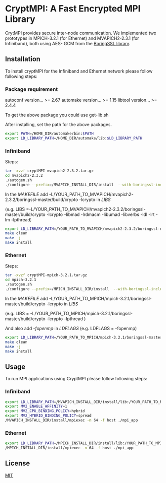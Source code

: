 # CryptMPI: A Fast Encrypted MPI Library
CrytMPI provides secure inter-node communication.
We implemented two prototypes in MPICH-3.2.1 (for Ethernet) and MVAPICH2-2.3.1 (for Infiniband), both using AES-
GCM from the [BoringSSL library](https://boringssl.googlesource.com/boringssl/).


## Installation
To install cryptMPI for the Infiniband and Ethernet network please follow following steps:
### Package requirement
 autoconf version... >= 2.67
 automake version... >= 1.15
 libtool version... >= 2.4.4

To get the above package you could use get-lib.sh

After installing, set the path for the above packages.

```bash
export PATH=/HOME_DIR/automake/bin:$PATH
export LD_LIBRARY_PATH=/HOME_DIR/automake/lib:$LD_LIBRARY_PATH
```

### Infiniband
Steps:

```bash
tar -xvzf cryptMPI-mvapich2-2.3.2.tar.gz
cd mvapich2-2.3.2
./autogen.sh
./configure --prefix=/MVAPICH_INSTALL_DIR/install  --with-boringssl-include="/YOUR_PATH_TO_MVAPICH/mvapich2-2.3.2/boringssl-master/include/ -fopenmp"

```
In the *MAKEFILE* add -L/YOUR_PATH_TO_MVAPICH/mvapich2-2.3.2/boringssl-master/build/crypto -lcrypto in *LIBS*

(e.g. LIBS =-L/YOUR_PATH_TO_MVAPICH/mvapich2-2.3.2/boringssl-master/build/crypto -lcrypto -libmad -lrdmacm -libumad -libverbs -ldl -lrt -lm -lpthread)


```bash
export LD_LIBRARY_PATH=/YOUR_PATH_TO_MVAPICH/mvapich2-2.3.2/boringssl-master/build/crypto
make clean
make -j
make install
```


### Ethernet
Steps:

```bash
tar -xvzf cryptMPI-mpich-3.2.1.tar.gz
cd mpich-3.2.1
./autogen.sh
./configure --prefix=/MPICH_INSTALL_DIR/install  --with-boringssl-include="/YOUR_PATH_TO_MPICH/mpich-3.2.1/boringssl-master/include/ -fopenmp"

```
In the *MAKEFILE* add -L/YOUR_PATH_TO_MPICH/mpich-3.2.1/boringssl-master/build/crypto -lcrypto in *LIBS*

(e.g. LIBS = -L/YOUR_PATH_TO_MPICH/mpich-3.2.1/boringssl-master/build/crypto -lcrypto -lpthread )

And also add *-fopenmp* in *LDFLAGS* (e.g. LDFLAGS = -fopenmp)

```bash
export LD_LIBRARY_PATH=/YOUR_PATH_TO_MPICH/mpich-3.2.1/boringssl-master/build/crypto
make clean
make -j
make install
```


## Usage
To run MPI applications using CryptMPI please follow following steps:
### Infiniband
```bash
export LD_LIBRARY_PATH=/MVAPICH_INSTALL_DIR/install/lib:/YOUR_PATH_TO_MVAPICH/mvapich2-2.3.2/boringssl-master/build/crypto
export MV2_ENABLE_AFFINITY=1
export MV2_CPU_BINDING_POLICY=hybrid
export MV2_HYBRID_BINDING_POLICY=spread 
/MVAPICH_INSTALL_DIR/install/mpiexec -n 64 -f host ./mpi_app
```

### Ethernet
```bash
export LD_LIBRARY_PATH=/MPICH_INSTALL_DIR/install/lib:/YOUR_PATH_TO_MPICH/mpich-3.2.1/boringssl-master/build/crypto
/MPICH_INSTALL_DIR/install/mpiexec -n 64 -f host ./mpi_app
```




## License
[MIT](https://choosealicense.com/licenses/mit/)





